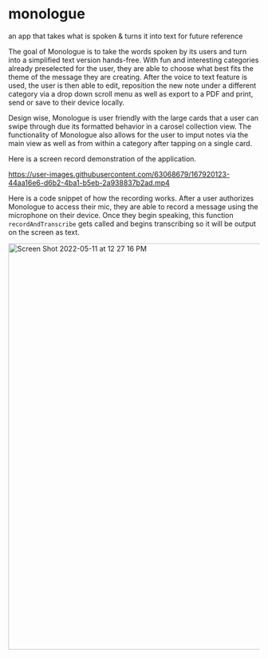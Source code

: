 # monologue
an app that takes what is spoken &amp; turns it into text for future reference 

The goal of Monologue is to take the words spoken by its users and turn into a simplified text version hands-free. With fun and interesting categories already preselected for the user, they are able to choose what best fits the theme of the message they are creating. After the voice to text feature is used, the user is then able to edit, reposition the new note under a different category via a drop down scroll menu as well as export to a PDF and print, send or save to their device locally. 

Design wise, Monologue is user friendly with the large cards that a user can swipe through due its formatted behavior in a carosel collection view. The functionality of Monologue also allows for the user to imput notes via the main view as well as from within a category after tapping on a single card.

Here is a screen record demonstration of the application.

https://user-images.githubusercontent.com/63068679/167920123-44aa16e6-d6b2-4ba1-b5eb-2a938837b2ad.mp4

Here is a code snippet of how the recording works. After a user authorizes Monologue to access their mic, they are able to record a message using the microphone on their device. Once they begin speaking, this function `recordAndTranscribe` gets called and begins transcribing so it will be output on the screen as text.

<img width="814" alt="Screen Shot 2022-05-11 at 12 27 16 PM" src="https://user-images.githubusercontent.com/63068679/167930111-c209f482-d0d1-4d8d-b114-cc626b49f951.png">
